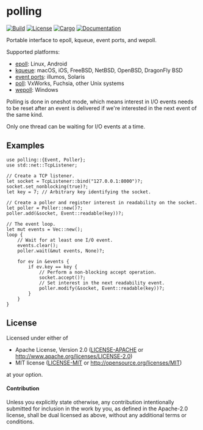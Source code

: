 # polling

[![Build](https://github.com/smol-rs/polling/workflows/Build%20and%20test/badge.svg)](
https://github.com/smol-rs/polling/actions)
[![License](https://img.shields.io/badge/license-MIT%2FApache--2.0-blue.svg)](
https://github.com/smol-rs/polling)
[![Cargo](https://img.shields.io/crates/v/polling.svg)](
https://crates.io/crates/polling)
[![Documentation](https://docs.rs/polling/badge.svg)](
https://docs.rs/polling)

Portable interface to epoll, kqueue, event ports, and wepoll.

Supported platforms:
- [epoll](https://en.wikipedia.org/wiki/Epoll): Linux, Android
- [kqueue](https://en.wikipedia.org/wiki/Kqueue): macOS, iOS, FreeBSD, NetBSD, OpenBSD,
  DragonFly BSD
- [event ports](https://illumos.org/man/port_create): illumos, Solaris
- [poll](https://en.wikipedia.org/wiki/Poll_(Unix)): VxWorks, Fuchsia, other Unix systems
- [wepoll](https://github.com/piscisaureus/wepoll): Windows

Polling is done in oneshot mode, which means interest in I/O events needs to be reset after
an event is delivered if we're interested in the next event of the same kind.

Only one thread can be waiting for I/O events at a time.

## Examples

```rust,no_run
use polling::{Event, Poller};
use std::net::TcpListener;

// Create a TCP listener.
let socket = TcpListener::bind("127.0.0.1:8000")?;
socket.set_nonblocking(true)?;
let key = 7; // Arbitrary key identifying the socket.

// Create a poller and register interest in readability on the socket.
let poller = Poller::new()?;
poller.add(&socket, Event::readable(key))?;

// The event loop.
let mut events = Vec::new();
loop {
    // Wait for at least one I/O event.
    events.clear();
    poller.wait(&mut events, None)?;

    for ev in &events {
        if ev.key == key {
            // Perform a non-blocking accept operation.
            socket.accept()?;
            // Set interest in the next readability event.
            poller.modify(&socket, Event::readable(key))?;
        }
    }
}
```

## License

Licensed under either of

 * Apache License, Version 2.0 ([LICENSE-APACHE](LICENSE-APACHE) or http://www.apache.org/licenses/LICENSE-2.0)
 * MIT license ([LICENSE-MIT](LICENSE-MIT) or http://opensource.org/licenses/MIT)

at your option.

#### Contribution

Unless you explicitly state otherwise, any contribution intentionally submitted
for inclusion in the work by you, as defined in the Apache-2.0 license, shall be
dual licensed as above, without any additional terms or conditions.
